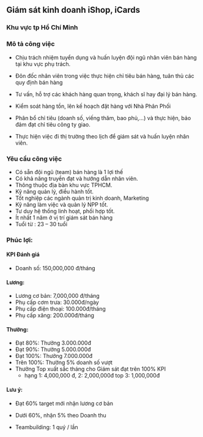 ## Giám sát kinh doanh iShop, iCards

### Khu vực tp Hồ Chí Minh

### Mô tả công việc

- Chịu trách nhiệm tuyển dụng và huấn luyện đội ngũ nhân viên bán hàng tại khu vực phụ trách.

- Đôn đốc nhân viên trong việc thực hiện chỉ tiêu bán hàng, tuân thủ các quy định bán hàng 

- Tư vấn, hỗ trợ các khách hàng quan trọng, khách sĩ hay đại lý bán hàng. 

- Kiểm soát hàng tồn, lên kế hoạch đặt hàng với Nhà Phân Phối

- Phân bổ chỉ tiêu (doanh số, viếng thăm, bao phủ,…) và thực hiện, bảo đảm đạt chỉ tiêu công ty giao.

- Thực hiện việc đi thị trường theo lịch để giám sát và huấn luyện nhân viên.

### Yêu cầu công việc

- Có sẵn đội ngũ (team) bán hàng là 1 lợi thế
- Có khả năng truyền đạt và hướng dẫn nhân viên.
- Thông thuộc địa bàn khu vực TPHCM.
- Kỹ năng quản lý, điều hành tốt.
- Tốt nghiệp các ngành quản trị kinh doanh, Marketing
- Kỹ năng làm việc và quản lý NPP tốt.
- Tư duy hệ thống linh hoạt, phối hợp tốt.
- Ít nhất 1 năm ở vị trí giám sát bán hàng
- Tuổi từ : 23 – 30 tuổi

### Phúc lợi:

#### KPI Đánh giá
  + Doanh số: 150,000,000 đ/tháng

#### Lương:
  + Lương cơ bản: 7,000,000 đ/tháng
  + Phụ cấp cơm trưa: 30.000đ/ngày
  + Phụ cấp điện thoại: 100.000đ/tháng
  + Phụ cấp xăng: 200.000đ/tháng

#### Thưởng:
  + Đạt 80%: Thưởng 3.000.000đ
  + Đạt 90%: Thưởng 5.000.000đ
  + Đạt 100%: Thưởng 7.000.000đ
  + Trên 100%: Thưởng 5% doanh số vượt
  + Thưởng Top xuất sắc tháng cho Giám sát đạt trên 100% KPI 
    + hạng 1: 4,000,000 đ, 2:	2,000,000đ top 3: 1,000,000đ

#### Lưu ý: 
- Đạt 60% target mới nhận lương cơ bản 
- Dưới 60%, nhận 5% theo Doanh thu 

- Teambuilding:  1 quý / lần 

